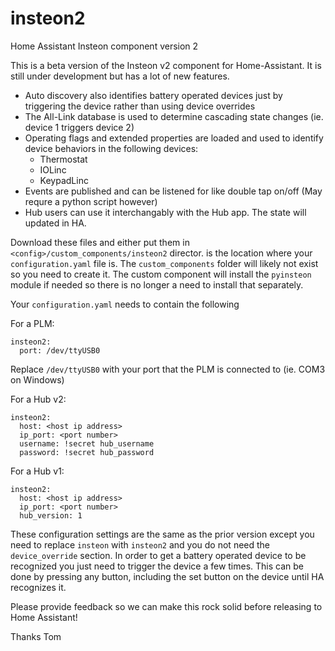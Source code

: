 # insteon2
Home Assistant Insteon component version 2

This is a beta version of the Insteon v2 component for Home-Assistant. It is still under development but has a lot
of new features.

- Auto discovery also identifies battery operated devices just by triggering the device rather than using device overrides
- The All-Link database is used to determine cascading state changes (ie. device 1 triggers device 2)
- Operating flags and extended properties are loaded and used to identify device behaviors in the following devices:
  - Thermostat
  - IOLinc
  - KeypadLinc
- Events are published and can be listened for like double tap on/off (May requre a python script however)
- Hub users can use it interchangably with the Hub app. The state will updated in HA.

Download these files and either put them in `<config>/custom_components/insteon2` director. <config> is the location where your `configuration.yaml` file is. The `custom_components` folder will likely not exist so you need to create it. The custom component will install the `pyinsteon` module if needed so there is no longer a need to install that separately.


Your `configuration.yaml` needs to contain the following

For a PLM:
```
insteon2:
  port: /dev/ttyUSB0
```
Replace `/dev/ttyUSB0` with your port that the PLM is connected to (ie. COM3 on Windows)

For a Hub v2:
```
insteon2:
  host: <host ip address>
  ip_port: <port number>
  username: !secret hub_username
  password: !secret hub_password
```

For a Hub v1:
```
insteon2:
  host: <host ip address>
  ip_port: <port number>
  hub_version: 1
```

These configuration settings are the same as the prior version except you need to replace `insteon` with `insteon2` and you do not
need the `device_override` section. In order to get a battery operated device to be recognized you just need to trigger the device a
few times. This can be done by pressing any button, including the set button on the device until HA recognizes it.

Please provide feedback so we can make this rock solid before releasing to Home Assistant!

Thanks
Tom
